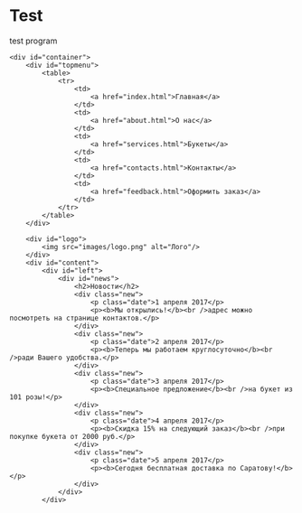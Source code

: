 # Test
test program
<!DOCTYPE html>
<html>
<head>
    <meta http-equiv="Content-Tape" content="text/html; charset-utf-8" />
	<title>Art Букет</title> 
    <meta name="desoription" content=""/>
	<meta name="keywords" content=""/>
	<link href="favicon.ico" rel= "shortuct ico" type="image/x-icon"/>
	<link type="text/css" rel= "stylesheet" href="styles.css" />
	<script type="text/javascript" src="jquery-3.2.0min.js"></script>
	
</head>
<body>
   
	<div id="container">
	    <div id="topmenu">
		    <table>
			    <tr>
				    <td>
					    <a href="index.html">Главная</a>
					</td>	
		            <td>
					    <a href="about.html">О нас</a>
					</td>	
		            <td>
					    <a href="services.html">Букеты</a>
					</td>	
		            <td>
					    <a href="contacts.html">Контакты</a>
					</td>	
		            <td>
					    <a href="feedback.html">Оформить заказ</a>
					</td>	
		        </tr>
			</table>
		</div>	
		
		<div id="logo">
		    <img src="images/logo.png" alt="Лого"/>
		</div>
		<div id="content">
		    <div id="left">
                <div id="news">			    
				    <h2>Новости</h2>
				    <div class="new">
					    <p class="date">1 апреля 2017</p>
				        <p><b>Мы открылись!</b><br />адрес можно посмотреть на странице контактов.</p>
				    </div>
			        <div class="new">
					    <p class="date">2 апреля 2017</p>
				        <p><b>Теперь мы работаем круглосуточно</b><br />ради Вашего удобства.</p>
				    </div>
				    <div class="new">
					    <p class="date">3 апреля 2017</p>
				        <p><b>Специальное предложение</b><br />на букет из 101 розы!</p>
				    </div> 
				    <div class="new">
					    <p class="date">4 апреля 2017</p>
				        <p><b>Скидка 15% на следующий заказ</b><br />при покупке букета от 2000 руб.</p>
				    </div>
					<div class="new">
					    <p class="date">5 апреля 2017</p>
				        <p><b>Сегодня бесплатная доставка по Саратову!</b></p>
				    </div>
				</div>	
			</div>	
   </div>	
   </body>
</html>
    
